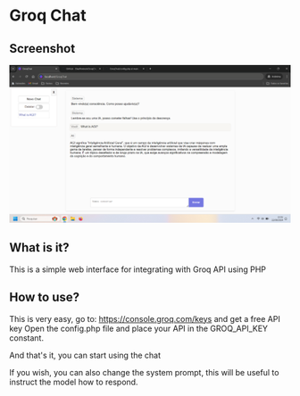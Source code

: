 # Groq Chat
## Screenshot

![Screenshot Groq Chat](https://raw.githubusercontent.com/EliasPereirah/GroqChat/main/screenshot.png)


## What is it?
This is a simple web interface for integrating with Groq API using PHP
## How to use?
This is very easy, go to: https://console.groq.com/keys and get a free API key
Open the config.php file and place your API in the GROQ_API_KEY constant.

And that's it, you can start using the chat

If you wish, you can also change the system prompt, this will be useful to instruct the model how to respond.
